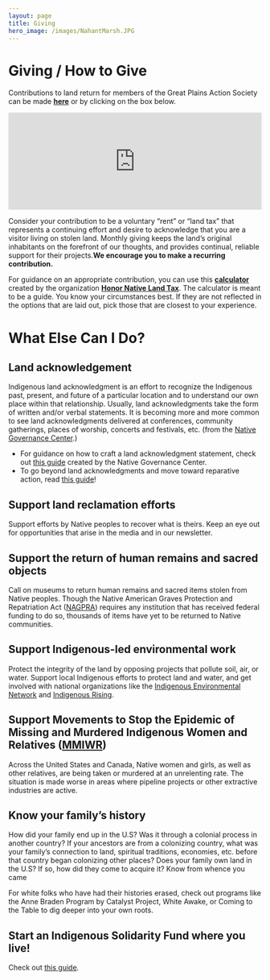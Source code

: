 ```yaml
---
layout: page
title: Giving
hero_image: /images/NahantMarsh.JPG
---
```


# Giving / How to Give

Contributions to land return for members of the Great Plains Action Society can be made **[here][1]** or by clicking on the box below.

<iframe style="width: 100%; border: medium; height: 193px;" title="ActBlue Embedded Goal Tracker" sandbox="allow-storage-access-by-user-activation allow-scripts allow-same-origin allow-forms allow-popups" src="https://secure.actblue.com/cf/embed/goal_tracker/rematriate?amp;embed_id=AB1"></iframe>

Consider your contribution to be a voluntary “rent” or “land tax” that represents a continuing effort and desire to acknowledge that you are a visitor living on stolen land. Monthly giving keeps the land’s original inhabitants on the forefront of our thoughts, and provides continual, reliable support for their projects.**We encourage you to make a recurring contribution.** 

For guidance on an appropriate contribution, you can use this **[calculator][2]** created by the organization **[Honor Native Land Tax][3]**.  The calculator is meant to be a guide. You know your circumstances best. If they are not reflected in the options that are laid out, pick those that are closest to your experience. 

# What Else Can I Do?

## Land acknowledgement

Indigenous land acknowledgment is an effort to recognize the Indigenous past, present, and future of a particular location and to understand our own place within that relationship. Usually, land acknowledgments take the form of written and/or verbal statements. It is becoming more and more common to see land acknowledgments delivered at conferences, community gatherings, places of worship, concerts and festivals, etc. (from the [Native Governance Center][4].)

- For guidance on how to craft a land acknowledgment statement, check out [this guide][5] created by the Native Governance Center. 
- To go beyond land acknowledgments and move toward reparative action, read [this guide][6]!

## Support land reclamation efforts

Support efforts by Native peoples to recover what is theirs. Keep an eye out for opportunities that arise in the media and in our newsletter.

## Support the return of human remains and sacred objects

Call on museums to return human remains and sacred items stolen from Native peoples. Though the Native American Graves Protection and Repatriation Act ([NAGPRA][7]) requires any institution that has received federal funding to do so, thousands of items have yet to be returned to Native communities.

## Support Indigenous-led environmental work

Protect the integrity of the land by opposing projects that pollute soil, air, or water. Support local Indigenous efforts to protect land and water, and get involved with national organizations like the [Indigenous Environmental Network][8] and [Indigenous Rising][9]. 

## Support Movements to Stop the Epidemic of Missing and Murdered Indigenous Women and Relatives ([MMIWR][10])

Across the United States and Canada, Native women and girls, as well as other relatives, are being taken or murdered at an unrelenting rate. The situation is made worse in areas where pipeline projects or other extractive industries are active.  

## Know your family’s history

How did your family end up in the U.S? Was it through a colonial process in another country? If your ancestors are from a colonizing country, what was your family’s connection to land, spiritual traditions, economies, etc. before that country began colonizing other places? Does your family own land in the U.S? If so, how did they come to acquire it? Know from whence you came

For white folks who have had their histories erased, check out programs like the Anne Braden Program by Catalyst Project, White Awake, or Coming to the Table to dig deeper into your own roots.

## Start an Indigenous Solidarity Fund where you live! 

Check out [this guide][11].


[1]: https://secure.actblue.com/donate/rematriate
[2]: https://www.honornativelandtax.org/contribute
[3]: https://www.honornativelandtax.org/
[4]: https://nativegov.org/news/beyond-land-acknowledgment-series/
[5]: https://nativegov.org/news/a-guide-to-indigenous-land-acknowledgment/ "NativeGov.org"
[6]: https://resourcegeneration.org/land-reparations-indigenous-solidarity-action-guide/ "Indigenous Solidarity Action Guide"
[7]: https://www.nps.gov/subjects/nagpra/index.htm
[8]: https://www.ienearth.org/
[9]: https://indigenousrising.org/
[10]: https://www.nativehope.org/missing-and-murdered-indigenous-women-mmiw\
[11]:https://collectiveliberation.org/resource-guide-for-indigenous-solidarity-funding-projects/
[GPAS]: https://secure.actblue.com/donate/gpas
